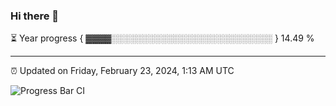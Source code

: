 ### Hi there 👋

⏳ Year progress { ▓▓▓▓░░░░░░░░░░░░░░░░░░░░░░░░░░ } 14.49 %

---

⏰ Updated on Friday, February 23, 2024, 1:13 AM UTC

![Progress Bar CI](https://github.com/arthurbuhl/arthurbuhl/workflows/Progress%20Bar%20CI/badge.svg)
